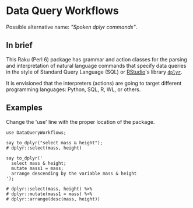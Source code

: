 # Data Query Workflows 

Possible alternative name: *"Spoken dplyr commands"*.  

## In brief

This Raku (Perl 6) package has grammar and action classes for the parsing and
interpretation of natural language commands that specify data queries in the style of
Standard Query Language (SQL) or 
[RStudio](https://rstudio.com)'s
library [`dplyr`](https://dplyr.tidyverse.org).

It is envisioned that the interpreters (actions) are going to target different
programming languages: Python, SQL, R, WL, or others.

## Examples

Change the 'use' line with the proper location of the package.

    use DataQueryWorkflows;

    say to_dplyr("select mass & height");
    # dplyr::select(mass, height) 
    
    say to_dplyr('
      select mass & height; 
      mutate mass1 = mass; 
      arrange descending by the variable mass & height
    ');
    
    # dplyr::select(mass, height) %>% 
    # dplyr::mutate(mass1 = mass) %>% 
    # dplyr::arrange(desc(mass, height))



